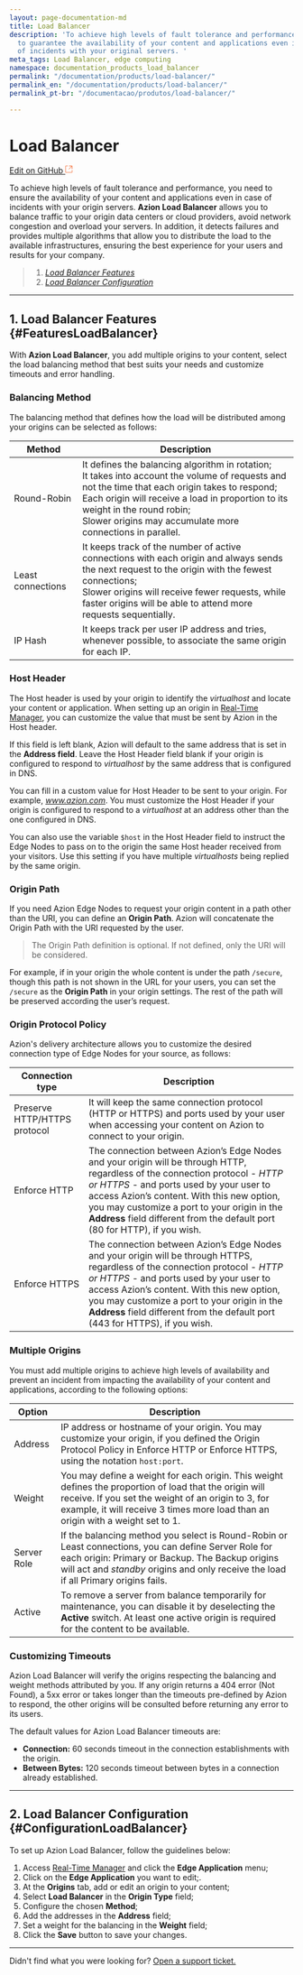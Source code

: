 ```yaml
---
layout: page-documentation-md
title: Load Balancer
description: 'To achieve high levels of fault tolerance and performance, it is necessary
  to guarantee the availability of your content and applications even in the event
  of incidents with your original servers. '
meta_tags: Load Balancer, edge computing
namespace: documentation_products_load_balancer
permalink: "/documentation/products/load-balancer/"
permalink_en: "/documentation/products/load-balancer/"
permalink_pt-br: "/documentacao/produtos/load-balancer/"

---
```

# Load **Balancer**

[Edit on GitHub <svg width="14" height="14" xmlns="http://www.w3.org/2000/svg"><g fill="none" stroke="#F3652B"><path d="M4.81.71H.672v11.43H12.1V8.001" stroke-width=".8"/><path d="M6.87.786h5.155V5.94M6.31 6.5L12.026.786"/></g></svg>](https://github.com/aziontech/docs_en/edit/master/load-balancer/2021-01-14-index.md)

To achieve high levels of fault tolerance and performance, you need to ensure the availability of your content and applications even in case of incidents with your origin servers. **Azion Load Balancer** allows you to balance traffic to your origin data centers or cloud providers, avoid network congestion and overload your servers. In addition, it detects failures and provides multiple algorithms that allow you to distribute the load to the available infrastructures, ensuring the best experience for your users and results for your company.

> 1. [*Load Balancer Features*](#FeaturesLoadBalancer)
> 2. [*Load Balancer Configuration*](#ConfigurationLoadBalancer)

---

## 1. Load Balancer Features {#FeaturesLoadBalancer}

With **Azion Load Balancer**, you add multiple origins to your content, select the load balancing method that best suits your needs and customize timeouts and error handling.

### Balancing Method

The balancing method that defines how the load will be distributed among your origins can be selected as follows:

| Method            | Description                                                  |
| ----------------- | ------------------------------------------------------------ |
| Round-Robin       | It defines the balancing algorithm in rotation; <br>It takes into account the volume of requests and not the time that each origin takes to respond; <br>Each origin will receive a load in proportion to its weight in the round robin; <br>Slower origins may accumulate more connections in parallel. |
| Least connections | It keeps track of the number of active connections with each origin and always sends the next request to the origin with the fewest connections; <br>Slower origins will receive fewer requests, while faster origins will be able to attend more requests sequentially. |
| IP Hash           | It keeps track per user IP address and tries, whenever possible, to associate the same origin for each IP. |

### Host Header

The Host header is used by your origin to identify the *virtualhost* and locate your content or application. When setting up an origin in [Real-Time Manager](https://manager.azion.com/), you can customize the value that must be sent by Azion in the Host header.

If this field is left blank, Azion will default to the same address that is set in the **Address field**. Leave the Host Header field blank if your origin is configured to respond to *virtualhost* by the same address that is configured in DNS.

You can fill in a custom value for Host Header to be sent to your origin. For example, *www.azion.com*. You must customize the Host Header if your origin is configured to respond to a *virtualhost* at an address other than the one configured in DNS.

You can also use the variable `$host` in the Host Header field to instruct the Edge Nodes to pass on to the origin the same Host header received from your visitors. Use this setting if you have multiple *virtualhosts* being replied by the same origin.

### Origin Path

If you need Azion Edge Nodes to request your origin content in a path other than the URI, you can define an **Origin Path**. Azion will concatenate the Origin Path with the URI requested by the user.

> The Origin Path definition is optional. If not defined, only the URI will be considered.

For example, if in your origin the whole content is under the path `/secure`, though this path is not shown in the URL for your users, you can set the `/secure` as the **Origin Path** in your origin settings. The rest of the path will be preserved according the user’s request.

### Origin Protocol Policy

Azion's delivery architecture allows you to customize the desired connection type of Edge Nodes for your source, as follows:

| Connection type              | Description                                                  |
| ---------------------------- | ------------------------------------------------------------ |
| Preserve HTTP/HTTPS protocol | It will keep the same connection protocol (HTTP or HTTPS) and ports used by your user when accessing your content on Azion to connect to your origin. |
| Enforce HTTP                 | The connection between Azion’s Edge Nodes and your origin will be through HTTP, regardless of the connection protocol - *HTTP or HTTPS* - and ports used by your user to access Azion’s content. With this new option, you may customize a port to your origin in the **Address** field different from the default port (80 for HTTP), if you wish. |
| Enforce HTTPS                | The connection between Azion’s Edge Nodes and your origin will be through HTTPS, regardless of the connection protocol - *HTTP or HTTPS* - and ports used by your user to access Azion’s content. With this new option, you may customize a port to your origin in the **Address** field different from the default port (443 for HTTPS), if you wish. |

### Multiple Origins

You must add multiple origins to achieve high levels of availability and prevent an incident from impacting the availability of your content and applications, according to the following options:

| Option      | Description                                                  |
| ----------- | ------------------------------------------------------------ |
| Address     | IP address or hostname of your origin. You may customize your origin, if you defined the Origin Protocol Policy in Enforce HTTP or Enforce HTTPS, using the notation `host:port`. |
| Weight      | You may define a weight for each origin. This weight defines the proportion of load that the origin will receive. If you set the weight of an origin to 3, for example, it will receive 3 times more load than an origin with a weight set to 1. |
| Server Role | If the balancing method you select is Round-Robin or Least connections, you can define Server Role for each origin: Primary or Backup. The Backup origins will act and *standby* origins and only receive the load if all Primary origins fails. |
| Active      | To remove a server from balance temporarily for maintenance, you can disable it by deselecting the **Active** switch.  At least one active origin is required for the content to be available. |

### Customizing Timeouts

Azion Load Balancer will verify the origins respecting the balancing and weight methods attributed by you. If any origin returns a 404 error (Not Found), a 5xx error or takes longer than the timeouts pre-defined by Azion to respond, the other origins will be consulted before returning any error to its users.

The default values for Azion Load Balancer timeouts are:

* **Connection:** 60 seconds timeout in the connection establishments with the origin.
* **Between Bytes:** 120 seconds timeout between bytes in a connection already established.

---

## 2. Load Balancer Configuration {#ConfigurationLoadBalancer}

To set up Azion Load Balancer, follow the guidelines below:

1.  Access [Real-Time Manager](https://manager.azion.com/) and click the **Edge Application** menu;
2.  Click on the **Edge Application** you want to edit;.
3.  At the **Origins** tab, add or edit an origin to your content;
4.  Select **Load Balancer** in the **Origin Type** field;
5.  Configure the chosen **Method**;
6.  Add the addresses in the **Address** field;
7.  Set a weight for the balancing in the **Weight** field;
8. Click the **Save** button to save your changes.

---
Didn't find what you were looking for? [Open a support ticket.](https://tickets.azion.com/)
